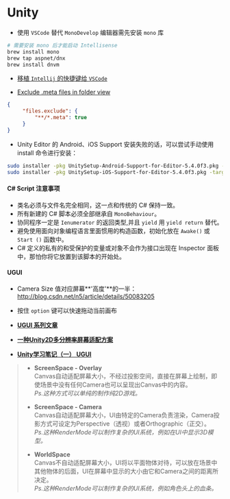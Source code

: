 # Unity

- 使用 `VSCode` 替代 `MonoDevelop` 编辑器需先安装 `mono` 库
```sh
# 需要安装 mono 后才能启动 Intellisense
brew install mono
brew tap aspnet/dnx
brew install dnvm
```

- [移植 `Intellij` 的快捷键给 `VSCode`](https://github.com/k--kato/vscode-intellij-idea-keybindings)

- [Exclude .meta files in folder view](http://stackoverflow.com/questions/30140112/how-do-i-hide-certain-files-from-the-sidebar-in-visual-studio-code)
```json
{
     "files.exclude": {
         "**/*.meta": true
     }
}
```

- Unity Editor 的 Android、iOS Support 安装失败的话，可以尝试手动使用 install 命令进行安装：
```sh
sudo installer -pkg UnitySetup-Android-Support-for-Editor-5.4.0f3.pkg -target /
sudo installer -pkg UnitySetup-iOS-Support-for-Editor-5.4.0f3.pkg -target /
```

#### C# Script 注意事项
- 类名必须与文件名完全相同，这一点和传统的 C# 保持一致。
- 所有新建的 C# 脚本必须全部继承自 `MonoBehaviour`。
- 协同程序一定是 `Ienumerator` 的返回类型,并且 `yield` 用 `yield return` 替代。
- 避免使用面向对象编程语言里面惯用的构造函数，初始化放在 `Awake()` 或 `Start ()` 函数中。
- C# 定义的私有的和受保护的变量或对象不会作为接口出现在 Inspector 面板中，那怕你将它放置到该脚本的开始处。

#### UGUI
- Camera Size 值对应屏幕**'高度'**的一半：http://blog.csdn.net/n5/article/details/50083205

- 按住 `option` 键可以快速拖动当前画布

- **[UGUI 系列文章](http://k79k06k02k.com/blog/%E7%B3%BB%E5%88%97%E6%96%87%E7%AB%A0%E7%9B%AE%E9%8C%84)**

- **[一种Unity2D多分辨率屏幕适配方案](http://www.cnblogs.com/flyFreeZn/p/4073655.html)**

- **[Unity学习笔记（一） UGUI](http://www.jianshu.com/p/96676667cfe6)**
> - **ScreenSpace - Overlay**  
> Canvas自动适配屏幕大小，不经过投影空间，直接在屏幕上绘制，即使场景中没有任何Camera也可以呈现出Canvas中的内容。  
> *Ps.这种方式可以单纯的制作纯2D游戏。*
>
> - **ScreenSpace - Camera**  
> Canvas自动适配屏幕大小，UI由特定的Camera负责渲染，Camera投影方式可设定为Perspective（透视）或者Orthographic（正交）。  
> *Ps.这种RenderMode可以制作复杂的UI系统，例如在UI中显示3D模型。*
>
> - **WorldSpace**  
> Canvas不自动适配屏幕大小，UI将以平面物体对待，可以放在场景中其他物体的后面，UI在屏幕中显示的大小由它和Camera之间的距离所决定。  
> *Ps.这种RenderMode可以制作复杂的UI系统，例如角色头上的血条。*
